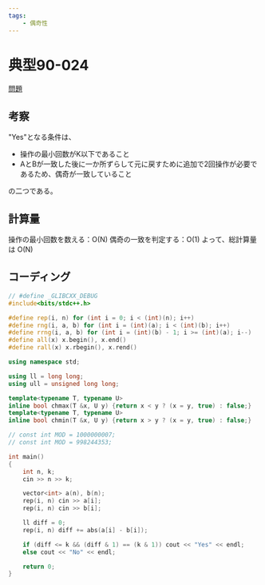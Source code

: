 ```yaml
---
tags:
    - 偶奇性
---
```


# 典型90-024

[問題](https://atcoder.jp/contests/typical90/tasks/typical90_x)

## 考察

"Yes"となる条件は、

- 操作の最小回数がK以下であること
- AとBが一致した後に一か所ずらして元に戻すために追加で2回操作が必要であるため、偶奇が一致していること

の二つである。

## 計算量

操作の最小回数を数える：O(N)
偶奇の一致を判定する：O(1)
よって、総計算量は
O(N)

## コーディング

```cpp
// #define _GLIBCXX_DEBUG
#include<bits/stdc++.h>

#define rep(i, n) for (int i = 0; i < (int)(n); i++)
#define rng(i, a, b) for (int i = (int)(a); i < (int)(b); i++)
#define rrng(i, a, b) for (int i = (int)(b) - 1; i >= (int)(a); i--)
#define all(x) x.begin(), x.end()
#define rall(x) x.rbegin(), x.rend()

using namespace std;

using ll = long long;
using ull = unsigned long long;

template<typename T, typename U>
inline bool chmax(T &x, U y) {return x < y ? (x = y, true) : false;}
template<typename T, typename U>
inline bool chmin(T &x, U y) {return x > y ? (x = y, true) : false;}

// const int MOD = 1000000007;
// const int MOD = 998244353;

int main()
{
    int n, k;
    cin >> n >> k;

    vector<int> a(n), b(n);
    rep(i, n) cin >> a[i];
    rep(i, n) cin >> b[i];

    ll diff = 0;
    rep(i, n) diff += abs(a[i] - b[i]);

    if (diff <= k && (diff & 1) == (k & 1)) cout << "Yes" << endl;
    else cout << "No" << endl;

    return 0;
}
```
